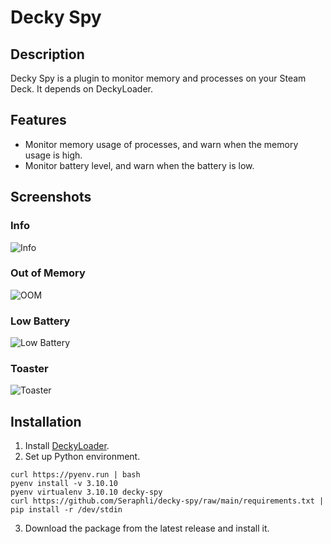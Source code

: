 # Decky Spy

## Description

Decky Spy is a plugin to monitor memory and processes on your Steam Deck. It depends on DeckyLoader.

## Features

-   Monitor memory usage of processes, and warn when the memory usage is high.
-   Monitor battery level, and warn when the battery is low.

## Screenshots

### Info

![Info](./images/Info.jpg)

### Out of Memory

![OOM](./images/OOM.jpg)

### Low Battery

![Low Battery](./images/Battery.jpg)

### Toaster

![Toaster](./images/Toaster.jpg)

## Installation

1. Install [DeckyLoader](https://github.com/SteamDeckHomebrew/decky-loader).
2. Set up Python environment.

```
curl https://pyenv.run | bash
pyenv install -v 3.10.10
pyenv virtualenv 3.10.10 decky-spy
curl https://github.com/Seraphli/decky-spy/raw/main/requirements.txt | pip install -r /dev/stdin
```

3. Download the package from the latest release and install it.
